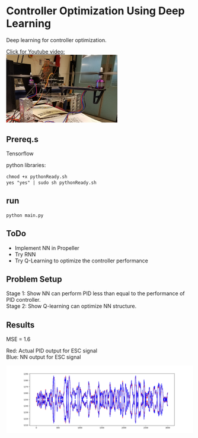 # Controller Optimization Using Deep Learning

Deep learning for controller optimization.<br>


[Click for Youtube video:<br>
<img src="https://github.com/ElliotHYLee/AIDrone/blob/master/Images/simplePID.jpg" width="300">](https://www.youtube.com/watch?v=AIXz85A91rk)


## Prereq.s

Tensorflow

python libraries:

```
chmod +x pythonReady.sh
yes "yes" | sudo sh pythonReady.sh
```

## run

```
python main.py
```


## ToDo
- Implement NN in Propeller
- Try RNN
- Try Q-Learning to optimize the controller performance

## Problem Setup

Stage 1: Show NN can perform PID less than equal to the performance of PID controller. <br>
Stage 2: Show Q-learning can optimize NN structure. 


## Results

MSE = 1.6

Red: Actual PID output for ESC signal <br>
Blue: NN output for ESC signal

<img src="https://github.com/ElliotHYLee/AIDrone/blob/master/Images/Figure_1.png" width="1000">

